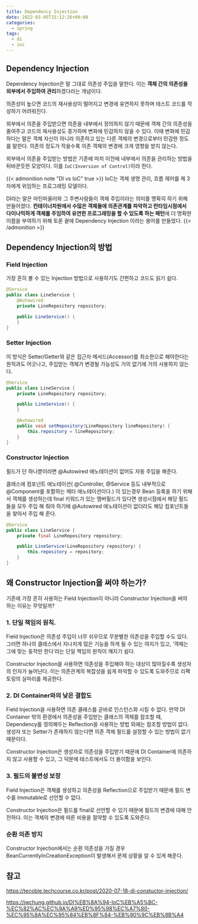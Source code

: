 ```yaml
---
title: Dependency Injection
date: 2022-03-05T15:12:26+09:00
categories:
  - spring
tags: 
  - di
  - ioc
---
```


## Dependency Injection
Dependency Injection은 말 그대로 의존성 주입을 말한다. 이는 **객체 간의 의존성을 외부에서 주입하여 관리**하겠다라는 개념이다.

의존성이 높으면 코드의 재사용성이 떨어지고 변경에 유연하지 못하며 테스트 코드를 작성하기 어려워진다.

외부에서 의존을 주입받으면 의존을 내부에서 정의하지 않기 때문에 객체 간의 의존성을 줄여주고 코드의 재사용성도 증가하며 변화에 민감하지 않을 수 있다. 이때 변화에 민감하다는 말은 객체 자신이 아니라 의존하고 있는 다른 객체의 변경으로부터 민감한 정도를 말한다. 의존의 정도가 작을수록 의존 객체의 변경에 크게 영향을 받지 않는다.

외부에서 의존을 주입받는 방법은 기존에 마치 이전에 내부에서 의존을 관리하는 방법을 뒤바꾼듯한 모양이다. 이를 `IoC(Inversion of Control)`이라 한다.

{{< admonition note "DI vs IoC" true >}}
IoC는 객체 생명 관리, 흐름 제어를 제 3자에게 위임하는 프로그래밍 모델이다.

DI라는 말은 마틴파울러와 그 주변사람들이 객체 주입이라는 의미를 명확히 하기 위해 만들어졌다.
**컨테이너차원에서 수많은 객체들에 의존관계를 파악하고 런타임시점에서 다이나믹하게 객체를 주임하여 유연한 프로그래밍을 할 수 있도록 하는 패턴**에 더 명확한 이름을 부여하기 위해 토론 끝에 Dependency Injection 이라는 용어를 만들었다.
{{< /admonition >}}

## Dependency Injection의 방법
### Field Injection
가장 흔히 볼 수 있는 Injection 방법으로 사용하기도 간편하고 코드도 읽기 쉽다.
```java
@Service
public class LineService {
    @Autowired
    private LineRepository repository;

    public LineService() {
    }
}
```

### Setter Injection
이 방식은 Setter/Getter와 같은 접근자 메서드(Accessor)를 최소한으로 해야한다는 원칙과도 어긋나고, 주입받는 객체가 변경될 가능성도 거의 없기에 거의 사용하지 않는다. 

```java
@Service
public class LineService {
    private LineRepository repository;

    public LineService() {
    }

    @Autowired
    public void setRepository(LineRepository lineRepository) {
        this.repository = lineRepository;
    }
}
```

### Constructor Injection
필드가 단 하나뿐이라면 @Autowired 애노테이션이 없어도  자동 주입을 해준다.

클래스에 컴포넌트 애노테이션( @Controller, @Service 등도 내부적으로 @Component를 포함하는 메타 애노테이션이다.) 이 있는경우 Bean 등록을 하기 위해서 객체를 생성하는데 final 키워드가 있는 멤버필드가 있다면 생성시점에서 해당 필드들을 모두 주입 해 줘야 하기에 @Autowired 애노테이션이 없더라도 해당 컴포넌트들을 찾아서 주입 해 준다. 

```java
@Service
public class LineService {
    private final LineRepository repository;

    public LineService(LineRepository repository) {
        this.repository = repository;
    }
}
```

## 왜 Constructor Injection을 써야 하는가?
기존에 가장 흔히 사용하는 Field Injection이 아니라 Constructor Injection을 써야 하는 이유는 무엇일까?

### 1. 단일 책임의 원칙.
Field Injection은 의존성 주입이 너무 쉬우므로 무분별한 의존성을 주입할 수도 있다. 그러면 하나의 클래스에서 지나치게 많은 기능을 하게 될 수 있는 여지가 있고, ‘객체는 그에 맞는 동작만 한다’라는 단일 책임의 원칙이 깨지기 쉽다.

Constructor Injection을 사용하면 의존성을 주입해야 하는 대상이 많아질수록 생성자의 인자가 늘어난다. 이는 의존관계의 복잡성을 쉽게 파악할 수 있도록 도와주므로 리팩토링의 실마리를 제공한다.

### 2. DI Container와의 낮은 결합도
Field Injection을 사용하면 의존 클래스를 곧바로 인스턴스화 시킬 수 없다. 만약 DI Container 밖의 환경에서 의존성을 주입받는 클래스의 객체를 참조할 때, Dependency를 정의해두는 Reflection을 사용하는 방법 외에는 참조할 방법이 없다. 생성자 또는 Setter가 존재하지 않는다면 의존 객체 필드를 설정할 수 있는 방법이 없기 때문이다.

Constructor Injection은 생성자로 의존성을 주입받기 때문에 DI Container에 의존하지 않고 사용할 수 있고, 그 덕분에 테스트에서도 더 용이함을 보인다.

### 3. 필드의 불변성 보장
Field Injection은 객체를 생성하고 의존성을 Reflection으로 주입받기 때문에 필드 변수를 Immutable로 선언할 수 없다.

Constructor Injection은 필드를 final로 선언할 수 있기 때문에 필드의 변경에 대해 안전하다. 이는 객체의 변경에 따른 비용을 절약할 수 있도록 도와준다.

### 순환 의존 방지
Constructor Injection에서는 순환 의존성을 가질 경우 BeanCurrentlyInCreationException이 발생해서 문제 상황을 알 수 있게 해준다.

## 참고
https://tecoble.techcourse.co.kr/post/2020-07-18-di-constuctor-injection/

https://jwchung.github.io/DI%EB%8A%94-IoC%EB%A5%BC-%EC%82%AC%EC%9A%A9%ED%95%98%EC%A7%80-%EC%95%8A%EC%95%84%EB%8F%84-%EB%90%9C%EB%8B%A4

